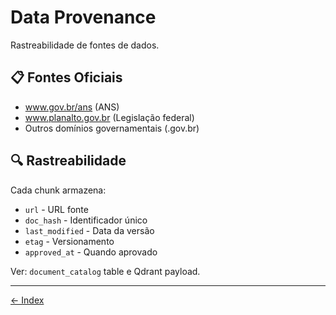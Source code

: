 <!-- SPDX-License-Identifier: MIT | (c) 2025 Leopoldo Carvalho Correia de Lima -->

# Data Provenance

Rastreabilidade de fontes de dados.

## 📋 Fontes Oficiais

- www.gov.br/ans (ANS)
- www.planalto.gov.br (Legislação federal)
- Outros domínios governamentais (.gov.br)

## 🔍 Rastreabilidade

Cada chunk armazena:
- `url` - URL fonte
- `doc_hash` - Identificador único
- `last_modified` - Data da versão
- `etag` - Versionamento
- `approved_at` - Quando aprovado

Ver: `document_catalog` table e Qdrant payload.

---

[← Index](../index.md)

